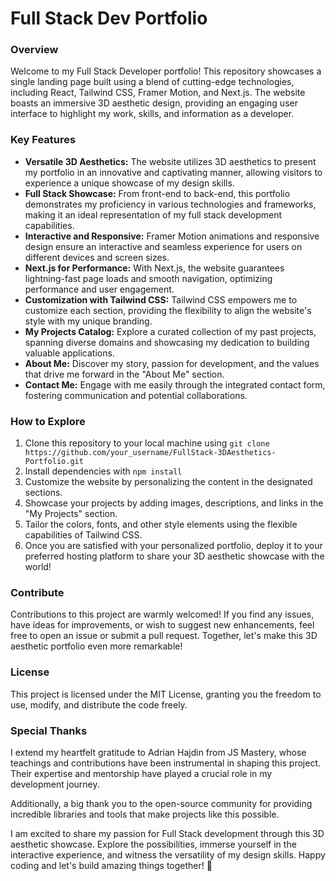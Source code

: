 # Full Stack Dev Portfolio
### Overview

Welcome to my Full Stack Developer portfolio! This repository showcases a single landing page built using a blend of cutting-edge technologies, including React, Tailwind CSS, Framer Motion, and Next.js. The website boasts an immersive 3D aesthetic design, providing an engaging user interface to highlight my work, skills, and information as a developer.

### Key Features

- **Versatile 3D Aesthetics:** The website utilizes 3D aesthetics to present my portfolio in an innovative and captivating manner, allowing visitors to experience a unique showcase of my design skills.
- **Full Stack Showcase:** From front-end to back-end, this portfolio demonstrates my proficiency in various technologies and frameworks, making it an ideal representation of my full stack development capabilities.
- **Interactive and Responsive:** Framer Motion animations and responsive design ensure an interactive and seamless experience for users on different devices and screen sizes.
- **Next.js for Performance:** With Next.js, the website guarantees lightning-fast page loads and smooth navigation, optimizing performance and user engagement.
- **Customization with Tailwind CSS:** Tailwind CSS empowers me to customize each section, providing the flexibility to align the website's style with my unique branding.
- **My Projects Catalog:** Explore a curated collection of my past projects, spanning diverse domains and showcasing my dedication to building valuable applications.
- **About Me:** Discover my story, passion for development, and the values that drive me forward in the "About Me" section.
- **Contact Me:** Engage with me easily through the integrated contact form, fostering communication and potential collaborations.

### How to Explore

1. Clone this repository to your local machine using `git clone https://github.com/your_username/FullStack-3DAesthetics-Portfolio.git`
2. Install dependencies with `npm install`
3. Customize the website by personalizing the content in the designated sections.
4. Showcase your projects by adding images, descriptions, and links in the "My Projects" section.
5. Tailor the colors, fonts, and other style elements using the flexible capabilities of Tailwind CSS.
6. Once you are satisfied with your personalized portfolio, deploy it to your preferred hosting platform to share your 3D aesthetic showcase with the world!

### Contribute

Contributions to this project are warmly welcomed! If you find any issues, have ideas for improvements, or wish to suggest new enhancements, feel free to open an issue or submit a pull request. Together, let's make this 3D aesthetic portfolio even more remarkable!

### License

This project is licensed under the MIT License, granting you the freedom to use, modify, and distribute the code freely.

### Special Thanks

I extend my heartfelt gratitude to Adrian Hajdin from JS Mastery, whose teachings and contributions have been instrumental in shaping this project. Their expertise and mentorship have played a crucial role in my development journey.

Additionally, a big thank you to the open-source community for providing incredible libraries and tools that make projects like this possible.

I am excited to share my passion for Full Stack development through this 3D aesthetic showcase. Explore the possibilities, immerse yourself in the interactive experience, and witness the versatility of my design skills. Happy coding and let's build amazing things together! 🚀

